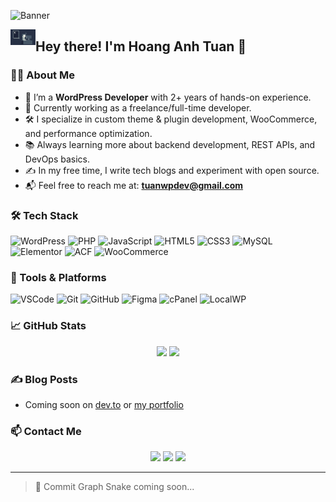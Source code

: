 ![Banner](https://yourdomain.com/path-to-your-banner.png)

<img alt="Coding" src="https://raw.githubusercontent.com/AVS1508/AVS1508/master/assets/Night-Coding.gif" width='40' align="left"/>

<h2 align="left">Hey there! I'm Hoang Anh Tuan 👋</h2>

### 👨‍💻 About Me
- 🔧 I’m a **WordPress Developer** with 2+ years of hands-on experience.
- 💼 Currently working as a freelance/full-time developer.
- 🛠️ I specialize in custom theme & plugin development, WooCommerce, and performance optimization.
- 📚 Always learning more about backend development, REST APIs, and DevOps basics.
- ✍️ In my free time, I write tech blogs and experiment with open source.
- 📬 Feel free to reach me at: **tuanwpdev@gmail.com**

### 🛠 Tech Stack
![WordPress](https://img.shields.io/badge/wordpress-%23117AC9.svg?style=for-the-badge&logo=wordpress&logoColor=white)
![PHP](https://img.shields.io/badge/php-%23777BB4.svg?style=for-the-badge&logo=php&logoColor=white)
![JavaScript](https://img.shields.io/badge/javascript-%23323330.svg?style=for-the-badge&logo=javascript&logoColor=%23F7DF1E)
![HTML5](https://img.shields.io/badge/html5-%23E34F26.svg?style=for-the-badge&logo=html5&logoColor=white)
![CSS3](https://img.shields.io/badge/css3-%231572B6.svg?style=for-the-badge&logo=css3&logoColor=white)
![MySQL](https://img.shields.io/badge/mysql-%2300f.svg?style=for-the-badge&logo=mysql&logoColor=white)
![Elementor](https://img.shields.io/badge/Elementor-92003B?style=for-the-badge&logo=elementor&logoColor=white)
![ACF](https://img.shields.io/badge/ACF-00B0FF?style=for-the-badge&logo=advanced-custom-fields&logoColor=white)
![WooCommerce](https://img.shields.io/badge/WooCommerce-96588A?style=for-the-badge&logo=woocommerce&logoColor=white)

### 🔧 Tools & Platforms
![VSCode](https://img.shields.io/badge/VS%20Code-007ACC?style=for-the-badge&logo=visual-studio-code&logoColor=white)
![Git](https://img.shields.io/badge/git-%23F05033.svg?style=for-the-badge&logo=git&logoColor=white)
![GitHub](https://img.shields.io/badge/github-%23121011.svg?style=for-the-badge&logo=github&logoColor=white)
![Figma](https://img.shields.io/badge/figma-%23F24E1E.svg?style=for-the-badge&logo=figma&logoColor=white)
![cPanel](https://img.shields.io/badge/cPanel-E7741E?style=for-the-badge&logo=cpanel&logoColor=white)
![LocalWP](https://img.shields.io/badge/LocalWP-0065A4?style=for-the-badge&logo=local&logoColor=white)

### 📈 GitHub Stats
<p align="center">
  <img height="180em" src="https://github-readme-stats.vercel.app/api?username=tuan2099&show_icons=true&theme=tokyonight&include_all_commits=true&count_private=true"/>
  <img height="180em" src="https://github-readme-stats.vercel.app/api/top-langs/?username=hoanganhtuan-dev&layout=compact&langs_count=8&theme=tokyonight"/>
</p>

### ✍️ Blog Posts
- Coming soon on [dev.to](https://dev.to/) or [my portfolio](https://yourportfolio.com)

### 📫 Contact Me
<p align="center">
  <a href="mailto:tuanwpdev@gmail.com"><img src="https://img.shields.io/badge/Gmail-D14836?style=for-the-badge&logo=gmail&logoColor=white"/></a>
  <a href="https://linkedin.com/in/tuanwordpress"><img src="https://img.shields.io/badge/LinkedIn-0077B5?style=for-the-badge&logo=linkedin&logoColor=white"/></a>
  <a href="https://fb.com/tuanwordpress.dev"><img src="https://img.shields.io/badge/Facebook-1877F2?style=for-the-badge&logo=facebook&logoColor=white"/></a>
</p>

---

> 🐍 Commit Graph Snake coming soon...
